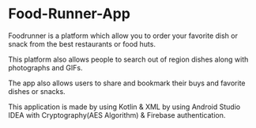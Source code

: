 # Food-Runner-App
Foodrunner is a platform which allow you to order your favorite dish or snack from the best restaurants or food huts.

This platform also allows people to search out of region dishes along with photographs and GIFs.

The app also allows users to share and bookmark their buys and favorite dishes or snacks.

This application is made by using Kotlin & XML by using Android Studio IDEA with Cryptography(AES Algorithm) & Firebase authentication.
